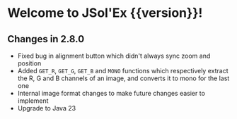 # Welcome to JSol'Ex {{version}}!

## Changes in 2.8.0

- Fixed bug in alignment button which didn't always sync zoom and position
- Added `GET_R`, `GET_G`, `GET_B` and `MONO` functions which respectively extract the R, G and B channels of an image, and converts it to mono for the last one
- Internal image format changes to make future changes easier to implement
- Upgrade to Java 23
